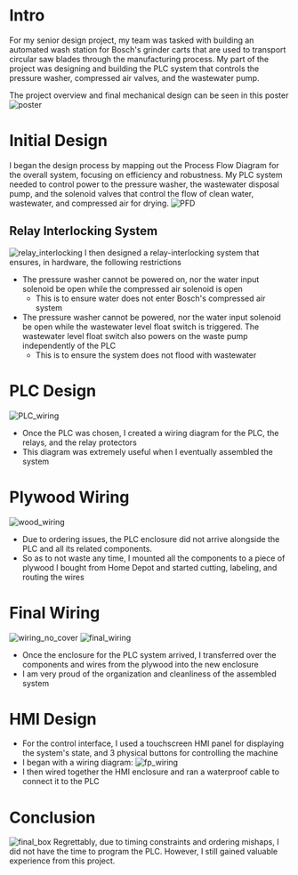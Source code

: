 # Intro
For my senior design project, my team was tasked with building an automated wash station for Bosch's grinder carts that are used to transport circular saw blades through the manufacturing process. My part of the project was designing and building the PLC system that controls the pressure washer, compressed air valves, and the wastewater pump. 

The project overview and final mechanical design can be seen in this poster
![poster](/images/poster.png)

# Initial Design
I began the design process by mapping out the Process Flow Diagram for the overall system, focusing on efficiency and robustness. My PLC system needed to control power to the pressure washer, the wastewater disposal pump, and the solenoid valves that control the flow of clean water, wastewater, and compressed air for drying.
![PFD](images/Diagrams/Process_Diagram.drawio.png)

## Relay Interlocking System
![relay_interlocking](images/Diagrams/PLC-Relay-Interlocking.png)
I then designed a relay-interlocking system that ensures, in hardware, the following restrictions
- The pressure washer cannot be powered on, nor the water input solenoid be open while the compressed air solenoid is open
	- This is to ensure water does not enter Bosch's compressed air system
- The pressure washer cannot be powered, nor the water input solenoid be open while the wastewater level float switch is triggered. The wastewater level float switch also powers on the waste pump independently of the PLC
	- This is to ensure the system does not flood with wastewater
# PLC Design
![PLC_wiring](images/Diagrams/PLC-Wiring.png)
- Once the PLC was chosen, I created a wiring diagram for the PLC, the relays, and the relay protectors
- This diagram was extremely useful when I eventually assembled the system
# Plywood Wiring
![wood_wiring](images/wood_wiring.jpg)
- Due to ordering issues, the PLC enclosure did not arrive alongside the PLC and all its related components. 
- So as to not waste any time, I mounted all the components to a piece of plywood I bought from Home Depot and started cutting, labeling, and routing the wires
# Final Wiring
![wiring_no_cover](images/wiring_no_cover.jpg)
![final_wiring](images/final_wiring.jpg)
- Once the enclosure for the PLC system arrived, I transferred over the components and wires from the plywood into the new enclosure
- I am very proud of the organization and cleanliness of the assembled system

# HMI Design
- For the control interface, I used a touchscreen HMI panel for displaying the system's state, and 3 physical buttons for controlling the machine
- I began with a wiring diagram:
![fp_wiring](images/Diagrams/front-panel-wiring.png)
- I then wired together the HMI enclosure and ran a waterproof cable to connect it to the PLC
# Conclusion
![final_box](images/final_box.jpg)
Regrettably, due to timing constraints and ordering mishaps, I did not have the time to program the PLC. However, I still gained valuable experience from this project.